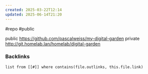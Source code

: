 ```yaml
---
created: 2025-03-22T12:14
updated: 2025-06-14T21:20
---
```

#repo #public

public https://github.com/pascalweiss/my-digital-garden
private http://git.homelab.lan/homelab/digital-garden


### Backlinks
```dataview 
list from [[#]] where contains(file.outlinks, this.file.link)
```

